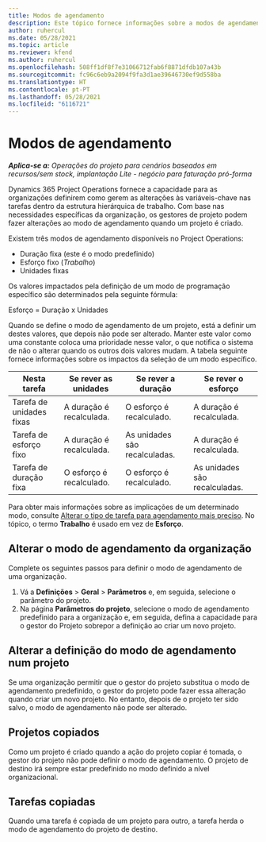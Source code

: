 ```yaml
---
title: Modos de agendamento
description: Este tópico fornece informações sobre a modos de agendamento.
author: ruhercul
ms.date: 05/28/2021
ms.topic: article
ms.reviewer: kfend
ms.author: ruhercul
ms.openlocfilehash: 508ff1df8f7e31066712fab6f8871dfdb107a43b
ms.sourcegitcommit: fc96c6eb9a2094f9fa3d1ae39646730ef9d558ba
ms.translationtype: HT
ms.contentlocale: pt-PT
ms.lasthandoff: 05/28/2021
ms.locfileid: "6116721"
---
```

# <a name="scheduling-modes"></a>Modos de agendamento

_**Aplica-se a:** Operações do projeto para cenários baseados em recursos/sem stock, implantação Lite - negócio para faturação pró-forma_


Dynamics 365 Project Operations fornece a capacidade para as organizações definirem como gerem as alterações às variáveis-chave nas tarefas dentro da estrutura hierárquica de trabalho. Com base nas necessidades específicas da organização, os gestores de projeto podem fazer alterações ao modo de agendamento quando um projeto é criado.

Existem três modos de agendamento disponíveis no Project Operations:

  - Duração fixa (este é o modo predefinido)
  - Esforço fixo (*Trabalho*)
  - Unidades fixas

Os valores impactados pela definição de um modo de programação específico são determinados pela seguinte fórmula:

  Esforço = Duração x Unidades

Quando se define o modo de agendamento de um projeto, está a definir um destes valores, que depois não pode ser alterado. Manter este valor como uma constante coloca uma prioridade nesse valor, o que notifica o sistema de não o alterar quando os outros dois valores mudam. A tabela seguinte fornece informações sobre os impactos da seleção de um modo específico.

| **Nesta tarefa**             | **Se rever as unidades**   | **Se rever a duração** | **Se rever o esforço**  |
|----------------------|---------------------------|----------------------------|---------------------------|
| Tarefa de unidades fixas     | A duração é recalculada. | O esforço é recalculado.    | A duração é recalculada. |
| Tarefa de esforço fixo    | A duração é recalculada. | As unidades são recalculadas.    | A duração é recalculada. |
| Tarefa de duração fixa  | O esforço é recalculado.   | O esforço é recalculado.    | As unidades são recalculadas.   |

Para obter mais informações sobre as implicações de um determinado modo, consulte [Alterar o tipo de tarefa para agendamento mais preciso](https://support.microsoft.com/en-us/office/change-the-task-type-for-more-accurate-scheduling-b0b969ad-45bc-4e9e-8967-435587548a72). No tópico, o termo **Trabalho** é usado em vez de **Esforço**.

## <a name="change-the-organizations-scheduling-mode"></a>Alterar o modo de agendamento da organização

Complete os seguintes passos para definir o modo de agendamento de uma organização.

1. Vá a **Definições** \> **Geral** \> **Parâmetros** e, em seguida, selecione o parâmetro do projeto. 
2. Na página **Parâmetros do projeto**, selecione o modo de agendamento predefinido para a organização e, em seguida, defina a capacidade para o gestor do Projeto sobrepor a definição ao criar um novo projeto.

## <a name="change-the-scheduling-mode-setting-on-a-project"></a>Alterar a definição do modo de agendamento num projeto

Se uma organização permitir que o gestor do projeto substitua o modo de agendamento predefinido, o gestor do projeto pode fazer essa alteração quando criar um novo projeto. No entanto, depois de o projeto ter sido salvo, o modo de agendamento não pode ser alterado.

## <a name="copied-projects"></a>Projetos copiados

Como um projeto é criado quando a ação do projeto copiar é tomada, o gestor do projeto não pode definir o modo de agendamento. O projeto de destino irá sempre estar predefinido no modo definido a nível organizacional.

## <a name="copied-tasks"></a>Tarefas copiadas

Quando uma tarefa é copiada de um projeto para outro, a tarefa herda o modo de agendamento do projeto de destino.
